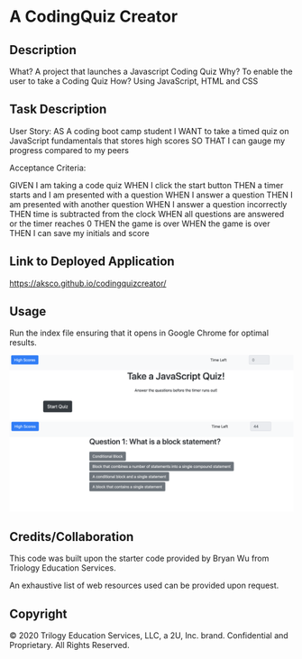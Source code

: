 # A CodingQuiz Creator

## Description 
What? A project that launches a Javascript Coding Quiz
Why? To enable the user to take a Coding Quiz
How? Using JavaScript, HTML and CSS

## Task Description

User Story: 
AS A coding boot camp student
I WANT to take a timed quiz on JavaScript fundamentals that stores high scores
SO THAT I can gauge my progress compared to my peers

Acceptance Criteria:

GIVEN I am taking a code quiz
WHEN I click the start button
THEN a timer starts and I am presented with a question
WHEN I answer a question
THEN I am presented with another question
WHEN I answer a question incorrectly
THEN time is subtracted from the clock
WHEN all questions are answered or the timer reaches 0
THEN the game is over
WHEN the game is over
THEN I can save my initials and score

## Link to Deployed Application

https://aksco.github.io/codingquizcreator/

## Usage

Run the index file ensuring that it opens in Google Chrome for optimal results.

![Screenshot of Page](assets/images/img1.png)
![Screenshot of Page](assets/images/img2.png)

## Credits/Collaboration

This code was built upon the starter code provided by Bryan Wu from Triology Education Services.

An exhaustive list of web resources used can be provided upon request.

## Copyright

© 2020 Trilogy Education Services, LLC, a 2U, Inc. brand. Confidential and Proprietary. All Rights Reserved.
